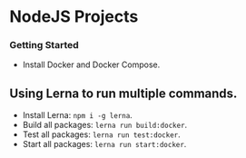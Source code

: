 # NodeJS Projects

### Getting Started

- Install Docker and Docker Compose.

## Using Lerna to run multiple commands.

- Install Lerna: `npm i -g lerna`.
- Build all packages: `lerna run build:docker`.
- Test all packages: `lerna run test:docker`.
- Start all packages: `lerna run start:docker`.

